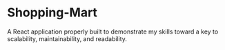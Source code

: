 # Shopping-Mart
A React application properly built to demonstrate my skills toward a key to scalability, maintainability, and readability. 

